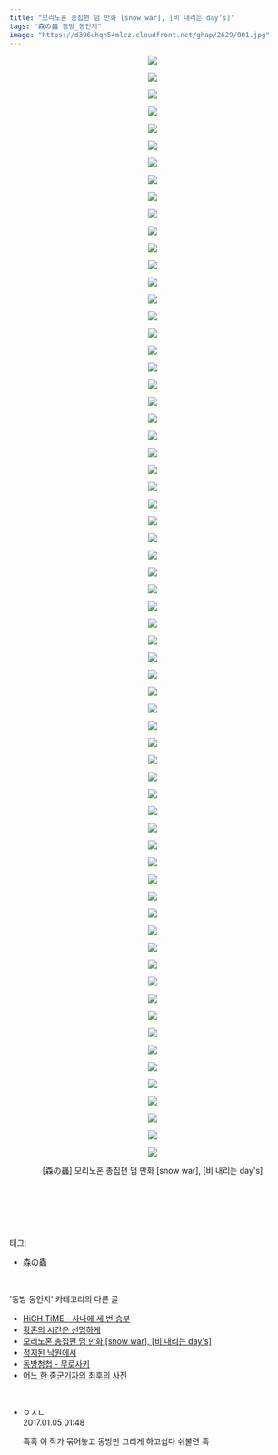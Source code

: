 ```yaml
---
title: "모리노혼 총집편 덤 만화 [snow war], [비 내리는 day's]"
tags: "森の蟲 동방_동인지"
image: "https://d396uhqh54mlcz.cloudfront.net/ghap/2629/001.jpg"
---
```

<div class="article">
<p style="text-align: center; clear: none; float: none;"><img src="{{ site.imgserver7 }}/ghap/2629/001.jpg"/></p>
<p style="text-align: center; clear: none; float: none;"><img src="{{ site.imgserver7 }}/ghap/2629/002.jpg"/></p>
<p style="text-align: center; clear: none; float: none;"><img src="{{ site.imgserver7 }}/ghap/2629/003.jpg"/></p>
<p style="text-align: center; clear: none; float: none;"><img src="{{ site.imgserver7 }}/ghap/2629/004.jpg"/></p>
<p style="text-align: center; clear: none; float: none;"><img src="{{ site.imgserver7 }}/ghap/2629/005.jpg"/></p>
<p style="text-align: center; clear: none; float: none;"><img src="{{ site.imgserver7 }}/ghap/2629/006.jpg"/></p>
<p style="text-align: center; clear: none; float: none;"><img src="{{ site.imgserver7 }}/ghap/2629/007.jpg"/></p>
<p style="text-align: center; clear: none; float: none;"><img src="{{ site.imgserver7 }}/ghap/2629/008.jpg"/></p>
<p style="text-align: center; clear: none; float: none;"><img src="{{ site.imgserver7 }}/ghap/2629/009.jpg"/></p>
<p style="text-align: center; clear: none; float: none;"><img src="{{ site.imgserver7 }}/ghap/2629/010.jpg"/></p>
<p style="text-align: center; clear: none; float: none;"><img src="{{ site.imgserver7 }}/ghap/2629/011.jpg"/></p>
<p style="text-align: center; clear: none; float: none;"><img src="{{ site.imgserver7 }}/ghap/2629/012.jpg"/></p>
<p style="text-align: center; clear: none; float: none;"><img src="{{ site.imgserver7 }}/ghap/2629/013.jpg"/></p>
<p style="text-align: center; clear: none; float: none;"><img src="{{ site.imgserver7 }}/ghap/2629/014.jpg"/></p>
<p style="text-align: center; clear: none; float: none;"><img src="{{ site.imgserver7 }}/ghap/2629/015.jpg"/></p>
<p style="text-align: center; clear: none; float: none;"><img src="{{ site.imgserver7 }}/ghap/2629/016.jpg"/></p>
<p style="text-align: center; clear: none; float: none;"><img src="{{ site.imgserver7 }}/ghap/2629/017.jpg"/></p>
<p style="text-align: center; clear: none; float: none;"><img src="{{ site.imgserver7 }}/ghap/2629/018.jpg"/></p>
<p style="text-align: center; clear: none; float: none;"><img src="{{ site.imgserver7 }}/ghap/2629/019.jpg"/></p>
<p style="text-align: center; clear: none; float: none;"><img src="{{ site.imgserver7 }}/ghap/2629/020.jpg"/></p>
<p style="text-align: center; clear: none; float: none;"><img src="{{ site.imgserver7 }}/ghap/2629/021.jpg"/></p>
<p style="text-align: center; clear: none; float: none;"><img src="{{ site.imgserver7 }}/ghap/2629/022.jpg"/></p>
<p style="text-align: center; clear: none; float: none;"><img src="{{ site.imgserver7 }}/ghap/2629/023.jpg"/></p>
<p style="text-align: center; clear: none; float: none;"><img src="{{ site.imgserver7 }}/ghap/2629/024.jpg"/></p>
<p style="text-align: center; clear: none; float: none;"><img src="{{ site.imgserver7 }}/ghap/2629/025.jpg"/></p>
<p style="text-align: center; clear: none; float: none;"><img src="{{ site.imgserver7 }}/ghap/2629/026.jpg"/></p>
<p style="text-align: center; clear: none; float: none;"><img src="{{ site.imgserver7 }}/ghap/2629/027.jpg"/></p>
<p style="text-align: center; clear: none; float: none;"><img src="{{ site.imgserver7 }}/ghap/2629/028.jpg"/></p>
<p style="text-align: center; clear: none; float: none;"><img src="{{ site.imgserver7 }}/ghap/2629/029.jpg"/></p>
<p style="text-align: center; clear: none; float: none;"><img src="{{ site.imgserver7 }}/ghap/2629/030.jpg"/></p>
<p style="text-align: center; clear: none; float: none;"><img src="{{ site.imgserver7 }}/ghap/2629/031.jpg"/></p>
<p style="text-align: center; clear: none; float: none;"><img src="{{ site.imgserver7 }}/ghap/2629/032.jpg"/></p>
<p style="text-align: center; clear: none; float: none;"><img src="{{ site.imgserver7 }}/ghap/2629/033.jpg"/></p>
<p style="text-align: center; clear: none; float: none;"><img src="{{ site.imgserver7 }}/ghap/2629/034.jpg"/></p>
<p style="text-align: center; clear: none; float: none;"><img src="{{ site.imgserver7 }}/ghap/2629/035.jpg"/></p>
<p style="text-align: center; clear: none; float: none;"><img src="{{ site.imgserver7 }}/ghap/2629/036.jpg"/></p>
<p style="text-align: center; clear: none; float: none;"><img src="{{ site.imgserver7 }}/ghap/2629/037.jpg"/></p>
<p style="text-align: center; clear: none; float: none;"><img src="{{ site.imgserver7 }}/ghap/2629/038.jpg"/></p>
<p style="text-align: center; clear: none; float: none;"><img src="{{ site.imgserver7 }}/ghap/2629/039.jpg"/></p>
<p style="text-align: center; clear: none; float: none;"><img src="{{ site.imgserver7 }}/ghap/2629/040.jpg"/></p>
<p style="text-align: center; clear: none; float: none;"><img src="{{ site.imgserver7 }}/ghap/2629/041.jpg"/></p>
<p style="text-align: center; clear: none; float: none;"><img src="{{ site.imgserver7 }}/ghap/2629/042.jpg"/></p>
<p style="text-align: center; clear: none; float: none;"><img src="{{ site.imgserver7 }}/ghap/2629/043.jpg"/></p>
<p style="text-align: center; clear: none; float: none;"><img src="{{ site.imgserver7 }}/ghap/2629/044.jpg"/></p>
<p style="text-align: center; clear: none; float: none;"><img src="{{ site.imgserver7 }}/ghap/2629/045.jpg"/></p>
<p style="text-align: center; clear: none; float: none;"><img src="{{ site.imgserver7 }}/ghap/2629/046.jpg"/></p>
<p style="text-align: center; clear: none; float: none;"><img src="{{ site.imgserver7 }}/ghap/2629/047.jpg"/></p>
<p style="text-align: center; clear: none; float: none;"><img src="{{ site.imgserver7 }}/ghap/2629/048.jpg"/></p>
<p style="text-align: center; clear: none; float: none;"><img src="{{ site.imgserver7 }}/ghap/2629/049.jpg"/></p>
<p style="text-align: center; clear: none; float: none;"><img src="{{ site.imgserver7 }}/ghap/2629/050.jpg"/></p>
<p style="text-align: center; clear: none; float: none;"><img src="{{ site.imgserver7 }}/ghap/2629/051.jpg"/></p>
<p style="text-align: center; clear: none; float: none;"><img src="{{ site.imgserver7 }}/ghap/2629/052.jpg"/></p>
<p style="text-align: center; clear: none; float: none;"><img src="{{ site.imgserver7 }}/ghap/2629/053.jpg"/></p>
<p style="text-align: center; clear: none; float: none;"><img src="{{ site.imgserver7 }}/ghap/2629/054.jpg"/></p>
<p style="text-align: center; clear: none; float: none;"><img src="{{ site.imgserver7 }}/ghap/2629/055.jpg"/></p>
<p style="text-align: center; clear: none; float: none;"><img src="{{ site.imgserver7 }}/ghap/2629/056.jpg"/></p>
<p style="text-align: center; clear: none; float: none;"><img src="{{ site.imgserver7 }}/ghap/2629/057.jpg"/></p>
<p style="text-align: center; clear: none; float: none;"><img src="{{ site.imgserver7 }}/ghap/2629/058.jpg"/></p>
<p style="text-align: center; clear: none; float: none;"><img src="{{ site.imgserver7 }}/ghap/2629/059.jpg"/></p>
<p style="text-align: center; clear: none; float: none;"><img src="{{ site.imgserver7 }}/ghap/2629/060.jpg"/></p>
<p style="text-align: center; clear: none; float: none;"><img src="{{ site.imgserver7 }}/ghap/2629/061.jpg"/></p>
<p style="text-align: center; clear: none; float: none;"><img src="{{ site.imgserver7 }}/ghap/2629/062.jpg"/></p>
<p style="text-align: center; clear: none; float: none;"><img src="{{ site.imgserver7 }}/ghap/2629/063.jpg"/></p>
<p style="text-align: center; clear: none; float: none;"><img src="{{ site.imgserver7 }}/ghap/2629/064.jpg"/></p>
<p style="text-align: center; clear: none; float: none;"><img src="{{ site.imgserver7 }}/ghap/2629/065.jpg"/></p>
<p style="text-align: center; clear: none; float: none;">[森の蟲] 모리노혼 총집편 덤 만화 [snow war], [비 내리는 day's]</p>
<p style="text-align: center; clear: none; float: none;"><br/></p>
<p><br/></p>
</div><br/>
<div class="tagTrail">
<p>태그: </p>
<ul>
<li>森の蟲</li>
</ul>
</div><br/>
<div class="another">
<p>'동방 동인지' 카테고리의 다른 글</p>
<ul>
<li><a href="/ghap_2636">HiGH TiME - 사나에 세 번 승부</a></li>
<li><a href="/ghap_2632">황혼의 시간은 선명하게</a></li>
<li><a href="/ghap_2629">모리노혼 총집편 덤 만화 [snow war], [비 내리는 day's]</a></li>
<li><a href="/ghap_2628">정지된 낙원에서</a></li>
<li><a href="/ghap_2627">동방청첩 - 무로사키</a></li>
<li><a href="/ghap_2624">어느 한 종군기자의 최후의 사진</a></li>
</ul>
</div><br/>
<div class="cb_module cb_fluid">
<div class="cb_wrt cb_profile">
<div class="comment">
<ul>
<li class="cb_thumb_off" id="comment14883371">
<div class="cb_comment_area">
<div class="cb_info_area">
<div class="cb_section">
<span class="cb_nick_name">ㅇㅅㄴ</span>
</div>
<div class="cb_section">
<span class="cb_date">2017.01.05 01:48 </span>
</div>
</div>
<div class="cb_dsc_comment">
<p class="cb_dsc">
											흑흑 이 작가 묶어놓고 동방만 그리게 하고쉽다 쉬불련 흑
										</p>
</div>
</div></li>
</ul>
</div>
</div><!-- commentList close -->
</div><br/>
